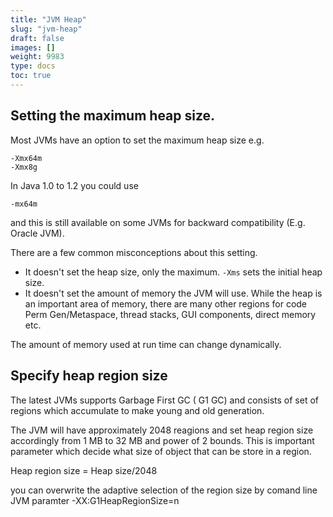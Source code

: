 ```yaml
---
title: "JVM Heap"
slug: "jvm-heap"
draft: false
images: []
weight: 9983
type: docs
toc: true
---
```


## Setting the maximum heap size.
Most JVMs have an option to set the maximum heap size e.g.

    -Xmx64m
    -Xmx8g

In Java 1.0 to 1.2 you could use

    -mx64m

and this is still available on some JVMs for backward compatibility (E.g. Oracle JVM).

There are a few common misconceptions about this setting.

- It doesn't set the heap size, only the maximum. `-Xms` sets the initial heap size.
- It doesn't set the amount of memory the JVM will use.  While the heap is an important area of memory, there are many other regions for code Perm Gen/Metaspace, thread stacks, GUI components, direct memory etc.

The amount of memory used at run time can change dynamically.

## Specify heap region size
The latest JVMs supports Garbage First GC ( G1 GC) and consists of set of regions which accumulate to make young and old generation.

The JVM will have approximately 2048 reagions and set heap region size accordingly from 1 MB to 32 MB and power of 2 bounds. This is important parameter which decide what size of object that can be store in a region.

Heap region size = Heap size/2048

you can overwrite the adaptive selection of the region size by comand line 
JVM paramter  -XX:G1HeapRegionSize=n

